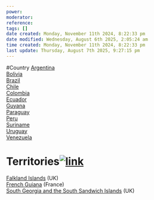 ```yaml
---
power: 
moderator:
reference:
tags: []
date created: Monday, November 11th 2024, 8:22:33 pm
date modified: Wednesday, August 6th 2025, 2:05:24 am
time created: Monday, November 11th 2024, 8:22:33 pm
last update: Thursday, August 7th 2025, 9:27:15 pm
---
```

#Country 
[Argentina](https://localhost/tiki-26.2/tiki-editpage.php?page=Argentina)  
[Bolivia](https://localhost/tiki-26.2/tiki-editpage.php?page=Bolivia)  
[Brazil](https://localhost/tiki-26.2/tiki-editpage.php?page=Brazil)  
[Chile](https://localhost/tiki-26.2/tiki-editpage.php?page=Chile)  
[Colombia](https://localhost/tiki-26.2/tiki-editpage.php?page=Colombia)  
[Ecuador](https://localhost/tiki-26.2/tiki-editpage.php?page=Ecuador)  
[Guyana](https://localhost/tiki-26.2/tiki-editpage.php?page=Guyana)  
[Paraguay](https://localhost/tiki-26.2/tiki-editpage.php?page=Paraguay)  
[Peru](https://localhost/tiki-26.2/tiki-editpage.php?page=Peru)  
[Suriname](https://localhost/tiki-26.2/tiki-editpage.php?page=Suriname)  
[Uruguay](https://localhost/tiki-26.2/tiki-editpage.php?page=Uruguay)  
[Venezuela](https://localhost/tiki-26.2/tiki-editpage.php?page=Venezuela)

# Territories[![link](https://localhost/tiki-26.2/img/icons/link.png)](https://localhost/tiki-26.2/tiki-index.php?page=South-America#Territories)

[Falkland Islands](https://localhost/tiki-26.2/tiki-editpage.php?page=Falkland+Islands) (UK)  
[French Guiana](https://localhost/tiki-26.2/tiki-editpage.php?page=French+Guiana) (France)  
[South Georgia and the South Sandwich Islands](https://localhost/tiki-26.2/tiki-editpage.php?page=South+Georgia+and+the+South+Sandwich+Islands) (UK)